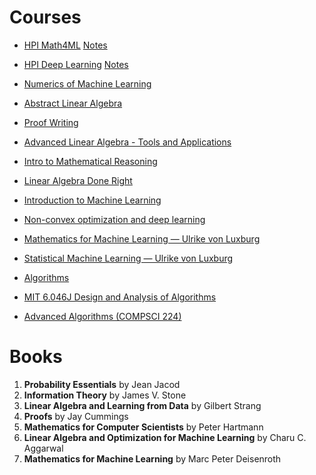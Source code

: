 # Courses

- [HPI Math4ML](https://www.youtube.com/playlist?list=PLkxomGYFWp67infnvPmEcqyQqk0q6ntrY) [Notes]()
- [HPI Deep Learning](https://www.youtube.com/playlist?list=PLkxomGYFWp65K_TuG2vxsnzf84WdDHLk0) [Notes]()
- [Numerics of Machine Learning](https://www.youtube.com/playlist?list=PL05umP7R6ij2lwDdj7IkuHoP9vHlEcH0s)
- [Abstract Linear Algebra](https://www.youtube.com/playlist?list=PLVMgvCDIRy1wONAFFjMV9c0QaNuyfT5Gk)
- [Proof Writing](https://www.youtube.com/playlist?list=PLVMgvCDIRy1x00m7Oo9XzEkDDACeEK_m-)
- [Advanced Linear Algebra - Tools and Applications](https://www.youtube.com/playlist?list=PLoxJTbDttvt4p6zPSy_0zURsJV1kDCqw1)
- [Intro to Mathematical Reasoning](https://www.youtube.com/playlist?list=PLoxJTbDttvt5irjK-gD_bemI0IetyR7D6)
- [Linear Algebra Done Right](https://www.youtube.com/playlist?list=PLoxJTbDttvt7ny0WEJHWw6-0Sjx7EImIQ)
- [Introduction to Machine Learning ](https://www.youtube.com/playlist?list=PL05umP7R6ij35ShKLDqccJSDntugY4FQT)
- [Non-convex optimization and deep learning](https://www.youtube.com/playlist?list=PLpuGiWaHpPC2LBwHTYZM4Z48WeLVnTTko)
- [Mathematics for Machine Learning — Ulrike von Luxburg](https://www.youtube.com/playlist?list=PL05umP7R6ij1a6KdEy8PVE9zoCv6SlHRS)
- [Statistical Machine Learning — Ulrike von Luxburg](https://www.youtube.com/playlist?list=PL05umP7R6ij2XCvrRzLokX6EoHWaGA2cC)

- [Algorithms](https://www.youtube.com/playlist?list=PLDN4rrl48XKpZkf03iYFl-O29szjTrs_O)
- [MIT 6.046J Design and Analysis of Algorithms](https://www.youtube.com/playlist?list=PLUl4u3cNGP6317WaSNfmCvGym2ucw3oGp)
- [Advanced Algorithms (COMPSCI 224)](https://www.youtube.com/playlist?list=PL2SOU6wwxB0uP4rJgf5ayhHWgw7akUWSf)
  
# Books

1. **Probability Essentials** by Jean Jacod
2. **Information Theory** by James V. Stone
3. **Linear Algebra and Learning from Data** by Gilbert Strang
4. **Proofs** by Jay Cummings
5. **Mathematics for Computer Scientists** by Peter Hartmann
6. **Linear Algebra and Optimization for Machine Learning** by Charu C. Aggarwal
7. **Mathematics for Machine Learning** by Marc Peter Deisenroth
